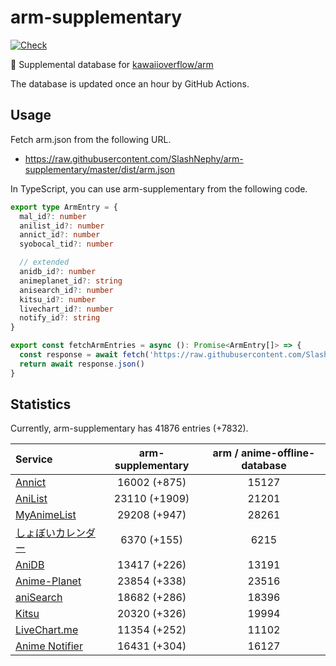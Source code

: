 # arm-supplementary

[![Check](https://github.com/SlashNephy/arm-supplementary/actions/workflows/check-node.yml/badge.svg)](https://github.com/SlashNephy/arm-supplementary/actions/workflows/check-node.yml)

💊 Supplemental database for [kawaiioverflow/arm](https://github.com/kawaiioverflow/arm)

The database is updated once an hour by GitHub Actions.

## Usage

Fetch arm.json from the following URL.

- https://raw.githubusercontent.com/SlashNephy/arm-supplementary/master/dist/arm.json

In TypeScript, you can use arm-supplementary from the following code.

```TypeScript
export type ArmEntry = {
  mal_id?: number
  anilist_id?: number
  annict_id?: number
  syobocal_tid?: number

  // extended
  anidb_id?: number
  animeplanet_id?: string
  anisearch_id?: number
  kitsu_id?: number
  livechart_id?: number
  notify_id?: string
}

export const fetchArmEntries = async (): Promise<ArmEntry[]> => {
  const response = await fetch('https://raw.githubusercontent.com/SlashNephy/arm-supplementary/master/dist/arm.json')
  return await response.json()
}
```

## Statistics

Currently, arm-supplementary has 41876 entries (+7832).

| Service                                     | arm-supplementary | arm / anime-offline-database |
| :------------------------------------------ | :---------------: | :--------------------------: |
| [Annict](https://annict.com)                |   16002 (+875)    |            15127             |
| [AniList](https://anilist.co)               |   23110 (+1909)   |            21201             |
| [MyAnimeList](https://myanimelist.net)      |   29208 (+947)    |            28261             |
| [しょぼいカレンダー](https://cal.syoboi.jp) |    6370 (+155)    |             6215             |
| [AniDB](https://anidb.net)                  |   13417 (+226)    |            13191             |
| [Anime-Planet](https://anime-planet.com)    |   23854 (+338)    |            23516             |
| [aniSearch](https://anisearch.com)          |   18682 (+286)    |            18396             |
| [Kitsu](https://kitsu.io)                   |   20320 (+326)    |            19994             |
| [LiveChart.me](https://livechart.me)        |   11354 (+252)    |            11102             |
| [Anime Notifier](https://notify.moe)        |   16431 (+304)    |            16127             |
